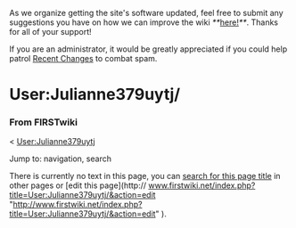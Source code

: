 As we organize getting the site's software updated, feel free to submit any
suggestions you have on how we can improve the wiki
_**_[here!](/index.php/User:Hallry/Suggestions "User:Hallry/Suggestions"
)_**_. Thanks for all of your support!

If you are an administrator, it would be greatly appreciated if you could help
patrol [Recent Changes](/index.php/Special:Recentchanges
"Special:Recentchanges" ) to combat spam.

# User:Julianne379uytj/

### From FIRSTwiki

&lt; [User:Julianne379uytj](/index.php/User:Julianne379uytj
"User:Julianne379uytj" )

Jump to: navigation, search

There is currently no text in this page, you can [search for this page
title](/index.php/Special:Search/Julianne379uytj/
"Special:Search/Julianne379uytj/" ) in other pages or [edit this page](http://
www.firstwiki.net/index.php?title=User:Julianne379uytj/&action=edit
"http://www.firstwiki.net/index.php?title=User:Julianne379uytj/&action=edit"
).

